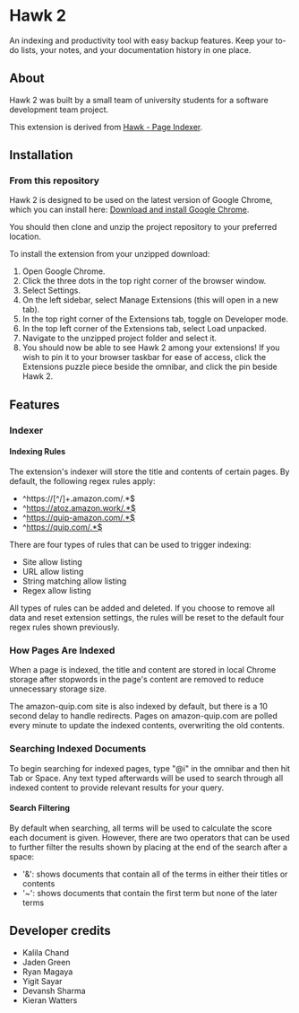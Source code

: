# Hawk 2

An indexing and productivity tool with easy backup features. Keep your to-do lists, your notes, and your documentation history in one place.

## About
Hawk 2 was built by a small team of university students for a software development team project.

This extension is derived from <a href="https://chromewebstore.google.com/detail/hawk-page-indexer/dmkfnkkgnjehlppknbpjhgbfeknmafde">Hawk - Page Indexer</a>.

## Installation

### From this repository
Hawk 2 is designed to be used on the latest version of Google Chrome, which you can install here: <a href="https://support.google.com/chrome/answer/95346?hl=en-GB&co=GENIE.Platform%3DDesktop#zippy=">Download and install Google Chrome</a>.

You should then clone and unzip the project repository to your preferred location.

To install the extension from your unzipped download:

1. Open Google Chrome.
2. Click the three dots in the top right corner of the browser window.
3. Select Settings.
4. On the left sidebar, select Manage Extensions (this will open in a new tab).
5. In the top right corner of the Extensions tab, toggle on Developer mode.
6. In the top left corner of the Extensions tab, select Load unpacked.
7. Navigate to the unzipped project folder and select it.
8. You should now be able to see Hawk 2 among your extensions! If you wish to pin it to your browser taskbar for ease of access, click the Extensions puzzle piece beside the omnibar, and click the pin beside Hawk 2.

## Features

### Indexer

#### Indexing Rules

The extension's indexer will store the title and contents of certain pages. By default, the following regex rules apply:

- ^https://[^/]+.amazon.com/.\*$
- ^https://atoz.amazon.work/.*$
- ^https://quip-amazon.com/.*$
- ^https://quip.com/.*$

There are four types of rules that can be used to trigger indexing:

- Site allow listing
- URL allow listing
- String matching allow listing
- Regex allow listing

All types of rules can be added and deleted. If you choose to remove all data and reset extension settings, the rules will be reset to the default four regex rules shown previously.

### How Pages Are Indexed

When a page is indexed, the title and content are stored in local Chrome storage after stopwords in the page's content are removed to reduce unnecessary storage size.

The amazon-quip.com site is also indexed by default, but there is a 10 second delay to handle redirects. Pages on amazon-quip.com are polled every minute to update the indexed contents, overwriting the old contents.

### Searching Indexed Documents

To begin searching for indexed pages, type "@i" in the omnibar and then hit Tab or Space. Any text typed afterwards will be used to search through all indexed content to provide relevant results for your query.

#### Search Filtering

By default when searching, all terms will be used to calculate the score each document is given. However, there are two operators that can be used to further filter the results shown by placing at the end of the search after a space:

- '&': shows documents that contain all of the terms in either their titles or contents
- '~': shows documents that contain the first term but none of the later terms

## Developer credits
- Kalila Chand  
- Jaden Green  
- Ryan Magaya  
- Yigit Sayar  
- Devansh Sharma  
- Kieran Watters